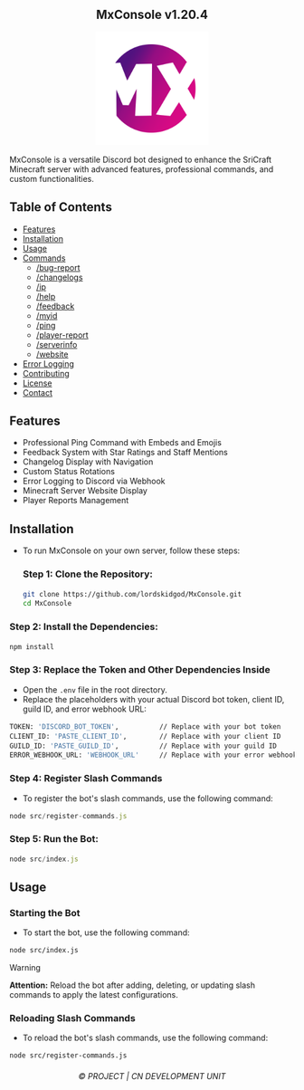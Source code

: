 <h2 align="center">
    MxConsole v1.20.4
</h2>

<p align="center">
    <img src="MxConsole2.png" alt="MxConsole Logo" width="200"/>
</p>

MxConsole is a versatile Discord bot designed to enhance the SriCraft Minecraft server with advanced features, professional commands, and custom functionalities.

## Table of Contents

- [Features](#features)
- [Installation](#installation)
- [Usage](#usage)
- [Commands](#commands)
  - [/bug-report](#bug-report)
  - [/changelogs](#changelogs)
  - [/ip](#ip)
  - [/help](#help)
  - [/feedback](#feedback)
  - [/myid](#myid)
  - [/ping](#ping)
  - [/player-report](#player-report)
  - [/serverinfo](#serverinfo)
  - [/website](#website)
- [Error Logging](#error-logging)
- [Contributing](#contributing)
- [License](#license)
- [Contact](#contact)

## Features

- Professional Ping Command with Embeds and Emojis
- Feedback System with Star Ratings and Staff Mentions
- Changelog Display with Navigation
- Custom Status Rotations
- Error Logging to Discord via Webhook
- Minecraft Server Website Display
- Player Reports Management

## Installation

- To run MxConsole on your own server, follow these steps:

  ### Step 1: Clone the Repository:

  ```sh
  git clone https://github.com/lordskidgod/MxConsole.git
  cd MxConsole
  ```

 ### Step 2: Install the Dependencies:
 ```sh
 npm install
 ```

 ### Step 3: Replace the Token and Other Dependencies Inside
 - Open the `.env` file in the root directory.
 - Replace the placeholders with your actual Discord bot token, client ID, guild ID, and error webhook URL:
  
 ```sh
 TOKEN: 'DISCORD_BOT_TOKEN',          // Replace with your bot token
 CLIENT_ID: 'PASTE_CLIENT_ID',        // Replace with your client ID
 GUILD_ID: 'PASTE_GUILD_ID',          // Replace with your guild ID
 ERROR_WEBHOOK_URL: 'WEBHOOK_URL'     // Replace with your error webhook URL
  ```

  ### Step 4: Register Slash Commands

  - To register the bot's slash commands, use the following command:

  ```js
  node src/register-commands.js
  ```

  ### Step 5: Run the Bot:
   ```js
   node src/index.js
   ```

## Usage

### Starting the Bot

- To start the bot, use the following command:

```sh
node src/index.js
```


> [!WARNING]
> 
> **Attention:** Reload the bot after adding, deleting, or updating slash commands to apply the latest configurations.

### Reloading Slash Commands

- To reload the bot's slash commands, use the following command:

```sh
node src/register-commands.js
```

<h6 align="center">©️ PROJECT | CN DEVELOPMENT UNIT</h6>

